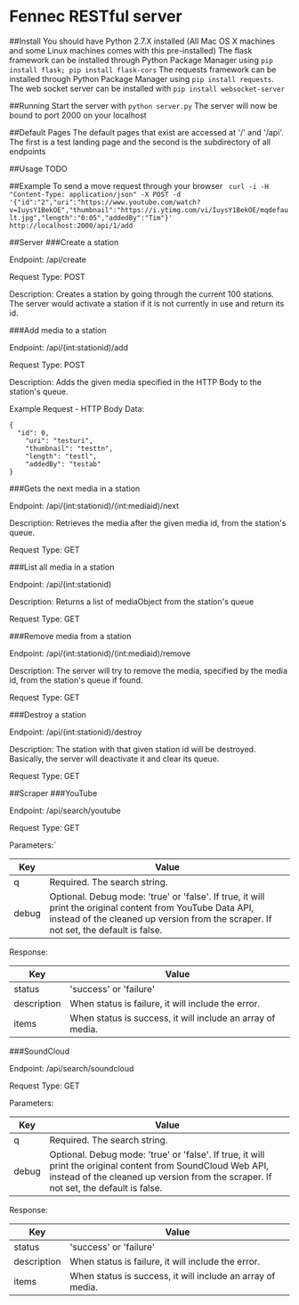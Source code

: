# Fennec RESTful server

##Install
You should have Python 2.7.X installed (All Mac OS X machines and some Linux machines comes with this pre-installed)
The flask framework can be installed through Python Package Manager using ```pip install flask; pip install flask-cors```
The requests framework can be installed through Python Package Manager using ```pip install requests```. The web socket server can be installed with ```pip install websocket-server```

##Running
Start the server with ```python server.py```
The server will now be bound to port 2000 on your localhost

##Default Pages
The default pages that exist are accessed at '/' and '/api'. The first is a test landing page and the second is the subdirectory of all endpoints

##Usage
TODO

##Example
To send a move request through your browser ``` curl -i -H "Content-Type: application/json" -X POST -d '{"id":"2","uri":"https://www.youtube.com/watch?v=IuysY1BekOE","thumbnail":"https://i.ytimg.com/vi/IuysY1BekOE/mqdefault.jpg","length":"0:05","addedBy":"Tim"}' http://localhost:2000/api/1/add```

##Server
###Create a station

Endpoint: /api/create

Request Type: POST

Description: Creates a station by going through the current 100 stations. The server would activate a station if it is not currently in use and return its id.

###Add media to a station

Endpoint: /api/(int:stationid)/add

Request Type: POST

Description: Adds the given media specified in the HTTP Body to the station's queue.

Example Request - HTTP Body Data: 
```
{
  "id": 0,
	"uri": "testuri",
	"thumbnail": "testtn",
	"length": "testl",
	"addedBy": "testab"
}
```

###Gets the next media in a station

Endpoint: /api/(int:stationid)/(int:mediaid)/next

Description: Retrieves the media after the given media id, from the station's queue.

Request Type: GET

###List all media in a station

Endpoint: /api/(int:stationid)

Description: Returns a list of mediaObject from the station's queue

Request Type: GET

###Remove media from a station

Endpoint: /api/(int:stationid)/(int:mediaid)/remove

Description: The server will try to remove the media, specified by the media id, from the station's queue if found.

Request Type: GET

###Destroy a station

Endpoint: /api/(int:stationid)/destroy

Description: The station with that given station id will be destroyed. Basically, the server will deactivate it and clear its queue.

Request Type: GET


##Scraper
###YouTube

Endpoint: /api/search/youtube

Request Type: GET

Parameters:`

| Key | Value                                                                      |
|-----|----------------------------------------------------------------------------|
| q   | Required. The search string.                                               |
| debug | Optional. Debug mode: 'true' or 'false'. If true, it will print the original content from YouTube Data API, instead of the cleaned up version from the scraper. If not set, the default is false. |

Response:

| Key         | Value                                                      |
|-------------|------------------------------------------------------------|
| status      | 'success' or 'failure'                                     |
| description | When status is failure, it will include the error.         |
| items       | When status is success, it will include an array of media. |

###SoundCloud

Endpoint: /api/search/soundcloud

Request Type: GET

Parameters:

| Key | Value                                                                      |
|-----|----------------------------------------------------------------------------|
| q   | Required. The search string.                                               |
| debug | Optional. Debug mode: 'true' or 'false'. If true, it will print the original content from SoundCloud Web API, instead of the cleaned up version from the scraper. If not set, the default is false. |

Response:

| Key         | Value                                                      |
|-------------|------------------------------------------------------------|
| status      | 'success' or 'failure'                                     |
| description | When status is failure, it will include the error.         |
| items       | When status is success, it will include an array of media. |
